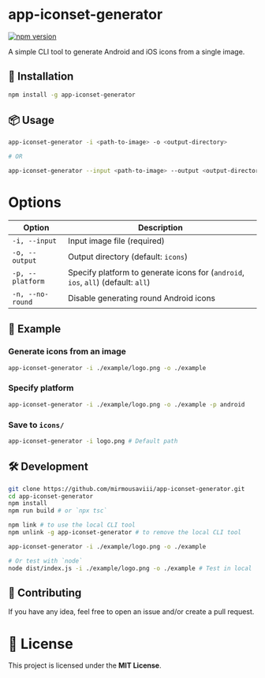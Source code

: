 # app-iconset-generator

[![npm version](https://img.shields.io/npm/v/app-iconset-generator.svg)](https://www.npmjs.com/package/app-iconset-generator)

A simple CLI tool to generate Android and iOS icons from a single image.


## 🚀 Installation
```sh
npm install -g app-iconset-generator
```

## 📦 Usage
```sh
app-iconset-generator -i <path-to-image> -o <output-directory>

# OR

app-iconset-generator --input <path-to-image> --output <output-directory>
```

# Options

| Option           | Description                          |
|-----------------|----------------------------------|
| `-i, --input`  | Input image file (required)     |
| `-o, --output` | Output directory (default: `icons`) |
|`-p, --platform`|Specify platform to generate icons for (`android`, `ios`, `all`) (default: `all`)|
| `-n, --no-round` | Disable generating round Android icons |


## 📌 Example

### Generate icons from an image
```sh
app-iconset-generator -i ./example/logo.png -o ./example
```

### Specify platform
```sh
app-iconset-generator -i ./example/logo.png -o ./example -p android
```

###  Save to `icons/` 
```sh
app-iconset-generator -i logo.png # Default path
```

## 🛠 Development

```sh
git clone https://github.com/mirmousaviii/app-iconset-generator.git
cd app-iconset-generator
npm install
npm run build # or `npx tsc`

npm link # to use the local CLI tool
npm unlink -g app-iconset-generator # to remove the local CLI tool

app-iconset-generator -i ./example/logo.png -o ./example

# Or test with `node`
node dist/index.js -i ./example/logo.png -o ./example # Test in local
```

## 🤝 Contributing

If you have any idea, feel free to open an issue and/or create a pull request.

# 📜 License

This project is licensed under the **MIT License**. 
